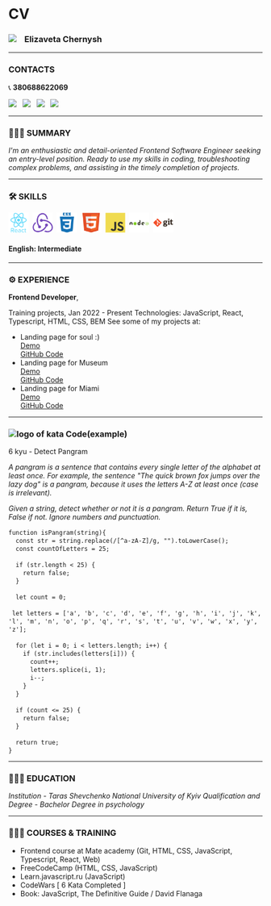 # CV

### <img src="https://avatars.githubusercontent.com/u/82468286?v=4" width="100"> &nbsp;&nbsp; Elizaveta Chernysh 
---

### CONTACTS

📞 **380688622069**

<div id="contacts" align="left">
  <a href="https://t.me/Elizachernysh"><img src="https://osx.telegram.org/updates/site/logo.png" width="60"/></a>&nbsp;&nbsp;
  <a href="https://github.com/ElizaChernysh"><img src="https://cdn.iconscout.com/icon/free/png-256/github-163-761603.png" width="60"/></a>&nbsp;&nbsp;
  <a href="https://www.linkedin.com/in/eliza-chernysh-28a40a239/"><img src="https://cdn-icons-png.flaticon.com/512/145/145807.png" width="60"/></a>&nbsp;&nbsp;
  <a href="mailto:elizaveta.chernysh.v@gmail.com"><img src="https://encrypted-tbn0.gstatic.com/images?q=tbn:ANd9GcS0ICqrLgplZP86QhH5yE9DwLyuip1KLe-o8z39CAchzXVLfcAtmLbf6iIEkslvdOg6xKE&usqp=CAU" width="60"/></a>
</div>

---
### 👩🏻‍💻 SUMMARY

_I'm an enthusiastic and detail-oriented Frontend Software Engineer seeking an
entry-level position. Ready to use my skills in coding, troubleshooting complex
problems, and assisting in the timely completion of projects._

---
### 🛠️ SKILLS
<div>
  <img src="https://raw.githubusercontent.com/devicons/devicon/1119b9f84c0290e0f0b38982099a2bd027a48bf1/icons/react/react-original-wordmark.svg" title="React" alt="React" width="40" height="40"/>&nbsp;
  <img src="https://raw.githubusercontent.com/devicons/devicon/1119b9f84c0290e0f0b38982099a2bd027a48bf1/icons/redux/redux-original.svg" title="Redux" alt="Redux " width="40" height="40"/>&nbsp;
  <img src="https://raw.githubusercontent.com/devicons/devicon/1119b9f84c0290e0f0b38982099a2bd027a48bf1/icons/css3/css3-plain-wordmark.svg"  title="CSS3" alt="CSS" width="40" height="40"/>&nbsp;
  <img src="https://raw.githubusercontent.com/devicons/devicon/1119b9f84c0290e0f0b38982099a2bd027a48bf1/icons/html5/html5-original.svg" title="HTML5" alt="HTML" width="40" height="40"/>&nbsp;
  <img src="https://raw.githubusercontent.com/devicons/devicon/1119b9f84c0290e0f0b38982099a2bd027a48bf1/icons/javascript/javascript-original.svg" title="JavaScript" alt="JavaScript" width="40" height="40"/>&nbsp;
  <img src="https://raw.githubusercontent.com/devicons/devicon/1119b9f84c0290e0f0b38982099a2bd027a48bf1/icons/nodejs/nodejs-original-wordmark.svg" title="NodeJS" alt="NodeJS" width="40" height="40"/>&nbsp;
  <img src="https://raw.githubusercontent.com/devicons/devicon/1119b9f84c0290e0f0b38982099a2bd027a48bf1/icons/git/git-original-wordmark.svg" title="Git" alt="Git" width="40" height="40"/>
</div>


#### English: Intermediate

---
### ⚙️ EXPERIENCE

**Frontend Developer**,

Training projects, Jan 2022 - Present
Technologies: JavaScript, React, Typescript, HTML, CSS, BEM
See some of my projects at:

- Landing page for soul :)<br/>
[Demo](https://elizachernysh.github.io/Ukraine_gallery/)<br/>
[GitHub Code](https://elizachernysh.github.io/Ukraine_gallery/)
- Landing page for Museum<br/>
[Demo](https://elizachernysh.github.io/museum-landing/)<br/>
[GitHub Code](https://elizachernysh.github.io/museum-landing/)
- Landing page for Miami<br/>
[Demo](https://elizachernysh.github.io/museum-landing/https://elizachernysh.github.io/miami-landing/)<br/>
[GitHub Code](https://elizachernysh.github.io/museum-landing/https://elizachernysh.github.io/miami-landing/)

---
### <img src="https://www.codewars.com/packs/assets/logo.61192cf7.svg" alt="logo of kata" width="20"> Code(example)

6 kyu - Detect Pangram

_A pangram is a sentence that contains every single letter of the alphabet at least once. For example, the sentence "The quick brown fox jumps over the lazy dog" is a pangram, because it uses the letters A-Z at least once (case is irrelevant)._

_Given a string, detect whether or not it is a pangram. Return True if it is, False if not. Ignore numbers and punctuation._

```
function isPangram(string){
  const str = string.replace(/[^a-zA-Z]/g, "").toLowerCase();
  const countOfLetters = 25;
  
  if (str.length < 25) {
    return false;
  }
  
  let count = 0;
  
 let letters = ['a', 'b', 'c', 'd', 'e', 'f', 'g', 'h', 'i', 'j', 'k', 'l', 'm', 'n', 'o', 'p', 'q', 'r', 's', 't', 'u', 'v', 'w', 'x', 'y', 'z'];
  
  for (let i = 0; i < letters.length; i++) {
    if (str.includes(letters[i])) {
      count++;
      letters.splice(i, 1);
      i--;
    }
  }
  
  if (count <= 25) {
    return false;
  }
  
  return true;
}
```

---
### 👩🏻‍🎓 EDUCATION

_Institution - Taras Shevchenko National University of Kyiv
Qualification and Degree - Bachelor Degree in psychology_

---
### 🏋🏻‍♀️ COURSES & TRAINING

- Frontend course at Mate academy (Git, HTML, CSS, JavaScript, Typescript, React,
Web)
- FreeCodeCamp (HTML, CSS, JavaScript)
- Learn.javascript.ru (JavaScript)
- CodeWars [ 6 Kata Completed ]
- Book: JavaScript, The Definitive Guide / David Flanaga



